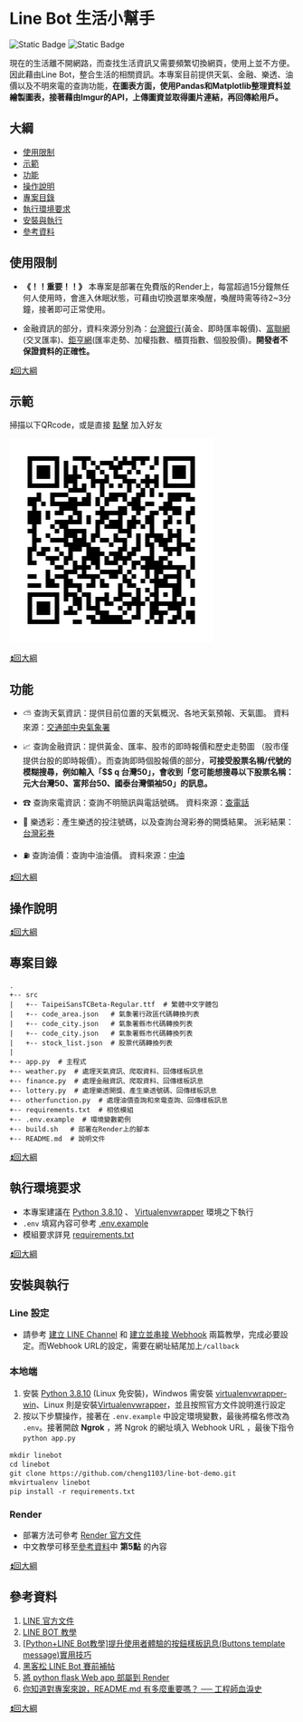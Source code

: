 # Line Bot 生活小幫手 
![Static Badge](https://img.shields.io/badge/Python-3.8.10-blue)
![Static Badge](https://img.shields.io/badge/Flask-3.0.0-white)

現在的生活離不開網路，而查找生活資訊又需要頻繁切換網頁，使用上並不方便。因此藉由Line Bot，整合生活的相關資訊。本專案目前提供天氣、金融、樂透、油價以及不明來電的查詢功能，__在圖表方面，使用Pandas和Matplotlib整理資料並繪製圖表，接著藉由Imgur的API，上傳圖資並取得圖片連結，再回傳給用戶。__


## 大綱
- [使用限制](#使用限制)
- [示範](#示範)
- [功能](#功能)
- [操作說明](#操作說明)
- [專案目錄](#專案目錄)
- [執行環境要求](#執行環境要求)
- [安裝與執行](#安裝與執行)
- [參考資料](#參考資料)


## 使用限制
* __《！！重要！！》__ 本專案是部署在免費版的Render上，每當超過15分鐘無任何人使用時，會進入休眠狀態，可藉由切換選單來喚醒，喚醒時需等待2~3分鐘，接著即可正常使用。

* 金融資訊的部分，資料來源分別為：[台灣銀行](https://rate.bot.com.tw/)(黃金、即時匯率報價)、[富聯網](https://ww2.money-link.com.tw/Exchange/CrossRate.aspx)(交叉匯率)、[鉅亨網](https://www.cnyes.com/)(匯率走勢、加權指數、櫃買指數、個股股價)。__開發者不保證資料的正確性。__

[⏫回大綱](#大綱)


## 示範
掃描以下QRcode，或是直接 [點擊](https://lin.ee/uQJhNXf) 加入好友

![Alt text](line_qrcode.png)

[⏫回大綱](#大綱)


## 功能
* ⛅ 查詢天氣資訊：提供目前位置的天氣概況、各地天氣預報、天氣圖。 資料來源：[交通部中央氣象署](https://www.cwa.gov.tw/V8/C/)

* 📈 查詢金融資訊：提供黃金、匯率、股市的即時報價和歷史走勢圖 （股市僅提供台股的即時報價）。而查詢即時個股報價的部分，__可接受股票名稱/代號的模糊搜尋，例如輸入「$$ q 台灣50」，會收到「您可能想搜尋以下股票名稱：元大台灣50、富邦台50、國泰台灣領袖50」的訊息。__

* ☎ 查詢來電資訊：查詢不明簡訊與電話號碼。 資料來源：[查電話](https://whocall.cc/)

* 🤑 樂透彩：產生樂透的投注號碼，以及查詢台灣彩券的開獎結果。 派彩結果：[台灣彩券](https://www.taiwanlottery.com/)

* ⛽️ 查詢油價：查詢中油油價。 資料來源：[中油](https://www.cpc.com.tw/)

[⏫回大綱](#大綱)


## 操作說明

[⏫回大綱](#大綱)


## 專案目錄
```
.
+-- src
|   +-- TaipeiSansTCBeta-Regular.ttf  # 繁體中文字體包
|   +-- code_area.json   # 氣象署行政區代碼轉換列表
|   +-- code_city.json   # 氣象署縣市代碼轉換列表
|   +-- code_city.json   # 氣象署縣市代碼轉換列表
|   +-- stock_list.json  # 股票代碼轉換列表
|
+-- app.py  # 主程式
+-- weather.py  # 處理天氣資訊、爬取資料、回傳樣板訊息
+-- finance.py  # 處理金融資訊、爬取資料、回傳樣板訊息
+-- lottery.py  # 處理樂透開獎、產生樂透號碼、回傳樣板訊息
+-- otherfunction.py  # 處理油價查詢和來電查詢、回傳樣板訊息
+-- requirements.txt  # 相依模組
+-- .env.example  # 環境變數範例
+-- build.sh   # 部署在Render上的腳本
+-- README.md  # 說明文件
```
[⏫回大綱](#大綱)


## 執行環境要求
* 本專案建議在 [Python 3.8.10](https://www.python.org/downloads/release/python-3810/) 、 [Virtualenvwrapper](https://virtualenvwrapper.readthedocs.io/en/latest/) 環境之下執行
* `.env` 填寫內容可參考 [.env.example](.env.example)
* 模組要求詳見 [requirements.txt](requirements.txt)

[⏫回大綱](#大綱)


## 安裝與執行
### Line 設定
* 請參考 [建立 LINE Channel](https://steam.oxxostudio.tw/category/python/example/line-developer.html) 和 [建立並串接 Webhook](https://steam.oxxostudio.tw/category/python/example/line-webhook.html) 兩篇教學，完成必要設定。而Webhook URL的設定，需要在網址結尾加上`/callback`
### 本地端 
1. 安裝 [Python 3.8.10](https://www.python.org/downloads/release/python-3810/) (Linux 免安裝)，Windwos 需安裝 [virtualenvwrapper-win](https://pypi.org/project/virtualenvwrapper-win/)、Linux 則是安裝[Virtualenvwrapper](https://virtualenvwrapper.readthedocs.io/en/latest/)，並且按照官方文件說明進行設定
2. 按以下步驟操作，接著在 `.env.example` 中設定環境變數，最後將檔名修改為 `.env`。接著開啟 __Ngrok__ ，將 Ngrok 的網址填入 Webhook URL ，最後下指令 `python app.py`
```shell
mkdir linebot
cd linebot
git clone https://github.com/cheng1103/line-bot-demo.git
mkvirtualenv linebot
pip install -r requirements.txt
```
### Render
* 部署方法可參考 [Render 官方文件](https://docs.render.com/deploy-flask)
* 中文教學可移至[參考資料](#參考資料)中 __第5點__ 的內容

[⏫回大綱](#大綱)


## 參考資料
1. [LINE 官方文件](https://developers.line.biz/en/docs/messaging-api/)
2. [LINE BOT 教學](https://steam.oxxostudio.tw/category/python/example/line-bot.html)
3. [[Python+LINE Bot教學]提升使用者體驗的按鈕樣板訊息(Buttons template message)實用技巧](https://www.learncodewithmike.com/2020/07/line-bot-buttons-template-message.html)
4. [黑客松 LINE Bot 賽前補帖](https://kanido386.github.io/2021/07/hackathon-line-hint/)
5. [將 python flask Web app 部屬到 Render](https://hackmd.io/@KszW-VhuTFiRIBfviwcT7Q/r1ZCbfSLj)
6. [你知道對專案來說，README.md 有多麼重要嗎？ ── 工程師血淚史](https://medium.com/dean-lin/%E4%BD%A0%E7%9F%A5%E9%81%93%E5%B0%8D%E5%B0%88%E6%A1%88%E4%BE%86%E8%AA%AA-readme-md-%E6%9C%89%E5%A4%9A%E9%BA%BC%E9%87%8D%E8%A6%81%E5%97%8E-%E5%B7%A5%E7%A8%8B%E5%B8%AB%E8%A1%80%E6%B7%9A%E5%8F%B2-c0fb0908343e)

[⏫回大綱](#大綱)